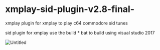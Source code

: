 # xmplay-sid-plugin-v2.8-final-
xmplay plugin for xmplay to play c64 commodore sid tunes


sid plugin for xmplay
use the build * bat to build using visual studio 2017

![Untitled](https://user-images.githubusercontent.com/88238936/146075366-d5292d22-bcc9-43a9-9af8-9c21d52d1bd5.gif)
